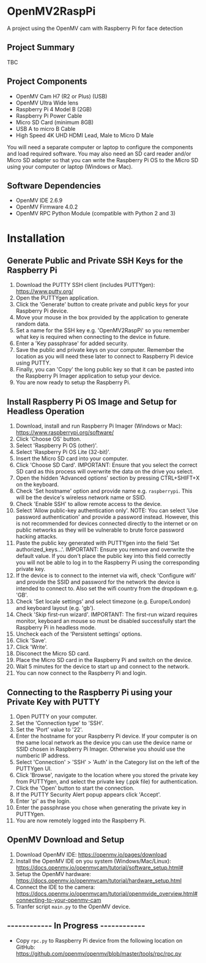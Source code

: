 # OpenMV2RaspPi
A project using the OpenMV cam with Raspberry Pi for face detection

## Project Summary
TBC

## Project Components
- OpenMV Cam H7 (R2 or Plus) (USB)
- OpenMV Ultra Wide lens
- Raspberry Pi 4 Model B (2GB)
- Raspberry Pi Power Cable
- Micro SD Card (minimum 8GB)
- USB A to micro B Cable
- High Speed 4K UHD HDMI Lead, Male to Micro D Male

You will need a separate computer or laptop to configure the components and load required software. You may also need an SD card reader and/or Micro SD adapter so that you can write the Raspberry Pi OS to the Micro SD using your computer or laptop (Windows or Mac).

## Software Dependencies
- OpenMV IDE 2.6.9
- OpenMV Firmware 4.0.2
- OpenMV RPC Python Module (compatible with Python 2 and 3)

# Installation

## Generate Public and Private SSH Keys for the Raspberry Pi
1. Download the PUTTY SSH client (includes PUTTYgen): https://www.putty.org/
2. Open the PUTTYgen application.
3. Click the 'Generate' button to create private and public keys for your Raspberry Pi device.
4. Move your mouse in the box provided by the application to generate random data.
5. Set a name for the SSH key e.g. 'OpenMV2RaspPi' so you remember what key is required when connecting to the device in future.
6. Enter a 'Key passphrase' for added security.
7. Save the public and private keys on your computer. Remember the location as you will need these later to connect to Raspberry Pi device using PUTTY.
8. Finally, you can 'Copy' the long public key so that it can be pasted into the Raspberry Pi Imager application to setup your device.
9. You are now ready to setup the Raspberry Pi.

## Install Raspberry Pi OS Image and Setup for Headless Operation
1. Download, install and run Raspberry Pi Imager (Windows or Mac): https://www.raspberrypi.org/software/
2. Click 'Choose OS' button.
3. Select 'Raspberry Pi OS (other)'.
4. Select 'Raspberry Pi OS Lite (32-bit)'.
5. Insert the Micro SD card into your computer.
6. Click 'Choose SD Card'.
IMPORTANT: Ensure that you select the correct SD card as this process will overwrite the data on the drive you select.
8. Open the hidden 'Advanced options' section by pressing CTRL+SHIFT+X on the keyboard.
9. Check 'Set hostname' option and provide name e.g. `raspberrypi`. This will be the device's wireless network name or SSID.
10. Check 'Enable SSH' to allow remote access to the device.
11. Select 'Allow public-key authentication only'.
NOTE: You can select 'Use password authentication' and provide a password instead. However, this is not recommended for devices connected directly to the internet or on public networks as they will be vulnerable to brute force password hacking attacks.
12. Paste the public key generated with PUTTYgen into the field 'Set authorized_keys...'.
IMPORTANT: Ensure you remove and overwrite the default value. If you don't place the public key into this field correctly you will not be able to log in to the Raspberry Pi using the corresponding private key.
13. If the device is to connect to the internet via wifi, check 'Configure wifi' and provide the SSID and password for the network the device is intended to connect to. Also set the wifi country from the dropdown e.g. 'GB'.
14. Check 'Set locale settings' and select timezone (e.g. Europe/London) and keyboard layout (e.g. 'gb').
15. Check 'Skip first-run wizard'.
IMPORTANT: The first-run wizard requires monitor, keyboard an mouse so must be disabled successfully start the Raspberry Pi in headless mode.
16. Uncheck each of the 'Persistent settings' options.
17. Click 'Save'.
18. Click 'Write'.
19. Disconect the Micro SD card.
20. Place the Micro SD card in the Raspberry Pi and switch on the device.
21. Wait 5 minutes for the device to start up and connect to the network.
22. You can now connect to the Raspberry Pi and login.

## Connecting to the Raspberry Pi using your Private Key with PUTTY
1. Open PUTTY on your computer.
2. Set the 'Connection type' to 'SSH'.
3. Set the 'Port' value to '22'. 
4. Enter the hostname for your Raspberry Pi device. If your computer is on the same local network as the device you can use the device name or SSID chosen in Raspberry Pi Imager. Otherwise you should use the numberic IP address.
5. Select 'Connection' > 'SSH' > 'Auth' in the Category list on the left of the PUTTYgen UI.
6. Click 'Browse', navigate to the location where you stored the private key from PUTTYgen, and select the private key (.ppk file) for authentication.
7. Click the 'Open' button to start the connection.
8. If the PUTTY Security Alert popup appears click 'Accept'.
9. Enter 'pi' as the login.
10. Enter the passphrase you chose when generating the private key in PUTTYgen.
11. You are now remotely logged into the Raspberry Pi.

## OpenMV Download and Setup
1. Download OpenMV IDE: https://openmv.io/pages/download
2. Install the OpenMV IDE on you system (Windows/Mac/Linux): https://docs.openmv.io/openmvcam/tutorial/software_setup.html#
3. Setup the OpenMV hardware: https://docs.openmv.io/openmvcam/tutorial/hardware_setup.html
4. Connect the IDE to the camera: https://docs.openmv.io/openmvcam/tutorial/openmvide_overview.html#connecting-to-your-openmv-cam
5. Tranfer script `main.py` to the OpenMV device.

## ------------ In Progress ------------
- Copy `rpc.py` to Raspberry Pi device from the following location on GitHub: https://github.com/openmv/openmv/blob/master/tools/rpc/rpc.py 
